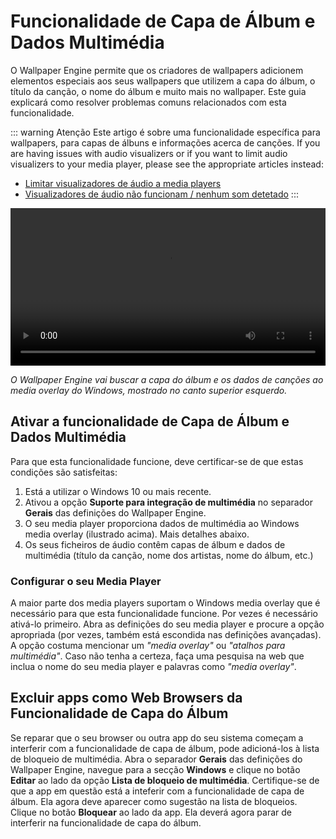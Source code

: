 # Funcionalidade de Capa de Álbum e Dados Multimédia

O Wallpaper Engine permite que os criadores de wallpapers adicionem elementos especiais aos seus wallpapers que utilizem a capa do álbum, o título da canção, o nome do álbum e muito mais no wallpaper. Este guia explicará como resolver problemas comuns relacionados com esta funcionalidade.

::: warning
Atenção
Este artigo é sobre uma funcionalidade específica para wallpapers, para capas de álbuns e informações acerca de canções. If you are having issues with audio visualizers or if you want to limit audio visualizers to your media player, please see the appropriate articles instead:

* [Limitar visualizadores de áudio a media players](/audio/limittomusicplayer)
* [Visualizadores de áudio não funcionam / nenhum som detetado](/audio/audiodetection)
:::

<video width="100%" controls autoplay loop>
  <source src="/videos/media_controls.mp4" type="video/mp4">
  O seu browser não suporta o tag vídeo.
</video>

*O Wallpaper Engine vai buscar a capa do álbum e os dados de canções ao media overlay do Windows, mostrado no canto superior esquerdo.*

## Ativar a funcionalidade de Capa de Álbum e Dados Multimédia

Para que esta funcionalidade funcione, deve certificar-se de que estas condições são satisfeitas:

1. Está a utilizar o Windows 10 ou mais recente.
2. Ativou a opção **Suporte para integração de multimédia** no separador **Gerais** das definições do Wallpaper Engine.
3. O seu media player proporciona dados de multimédia ao Windows media overlay (ilustrado acima). Mais detalhes abaixo.
4. Os seus ficheiros de áudio contêm capas de álbum e dados de multimédia (título da canção, nome dos artistas, nome do álbum, etc.)

### Configurar o seu Media Player

A maior parte dos media players suportam o Windows media overlay que é necessário para que esta funcionalidade funcione. Por vezes é necessário ativá-lo primeiro. Abra as definições do seu media player e procure a opção apropriada (por vezes, também está escondida nas definições avançadas). A opção costuma mencionar um *"media overlay"* ou *"atalhos para multimédia"*. Caso não tenha a certeza, faça uma pesquisa na web que inclua o nome do seu media player e palavras como *"media overlay"*.

## Excluir apps como Web Browsers da Funcionalidade de Capa do Álbum

Se reparar que o seu browser ou outra app do seu sistema começam a interferir com a funcionalidade de capa de álbum, pode adicioná-los à lista de bloqueio de multimédia. Abra o separador **Gerais** das definições do Wallpaper Engine, navegue para a secção **Windows** e clique no botão **Editar** ao lado da opção **Lista de bloqueio de multimédia**. Certifique-se de que a app em questão está a inteferir com a funcionalidade de capa de álbum. Ela agora deve aparecer como sugestão na lista de bloqueios. Clique no botão **Bloquear** ao lado da app. Ela deverá agora parar de interferir na funcionalidade de capa do álbum.